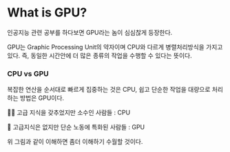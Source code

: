 # What is GPU?

인공지능 관련 공부를 하다보면 GPU라는 놈이 심심찮게 등장한다.

GPU는 Graphic Processing Unit의 약자이며 CPU와 다르게 병렬처리방식을 가지고 있다. 즉, 동일한 시간안에 더 많은 종류의 작업을 수행할 수 있다는 뜻이다.

### CPU vs GPU

복잡한 연산을 순서대로 빠르게 집중하는 것은 CPU, 쉽고 단순한 작업을 대량으로 처리하는 방법은 GPU이다.

🧑‍💻 고급 지식을 갖추었지만 소수인 사람들 : CPU

👷 고급지식은 없지만 단순 노동에 특화된 사람들 : GPU

위 그림과 같이 이해하면 좀더 이해하기 수월할 것이다.
